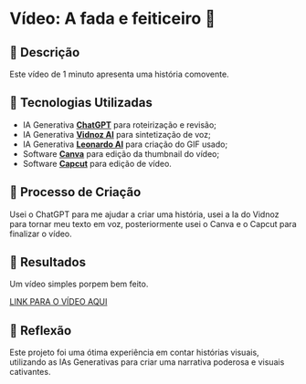 # Vídeo: A fada e feiticeiro 🎥

## 📒 Descrição
Este vídeo de 1 minuto apresenta uma história comovente.

## 🤖 Tecnologias Utilizadas
- IA Generativa **[ChatGPT](https://chat.openai.com)** para roteirização e revisão;
- IA Generativa **[Vidnoz AI](https://aiapp-pt.vidnoz.com/)** para sintetização de voz;
- IA Generativa **[Leonardo AI](https://app.leonardo.ai/)** para criação do GIF usado;
- Software **[Canva](https://www.canva.com/)** para edição da thumbnail do vídeo;
- Software **[Capcut](https://www.capcut.com/)** para edição de vídeo.

## 🧐 Processo de Criação
Usei o ChatGPT para me ajudar a criar uma história, usei a Ia do Vidnoz para tornar meu texto em voz, posteriormente usei o Canva e o Capcut para finalizar o vídeo.
## 🚀 Resultados
Um vídeo simples porpem bem feito.

[LINK PARA O VÍDEO AQUI](https://youtu.be/yy8C4dbqZ5k)

## 💭 Reflexão
Este projeto foi uma ótima experiência em contar histórias visuais, utilizando as IAs Generativas para criar uma narrativa poderosa e visuais cativantes.
